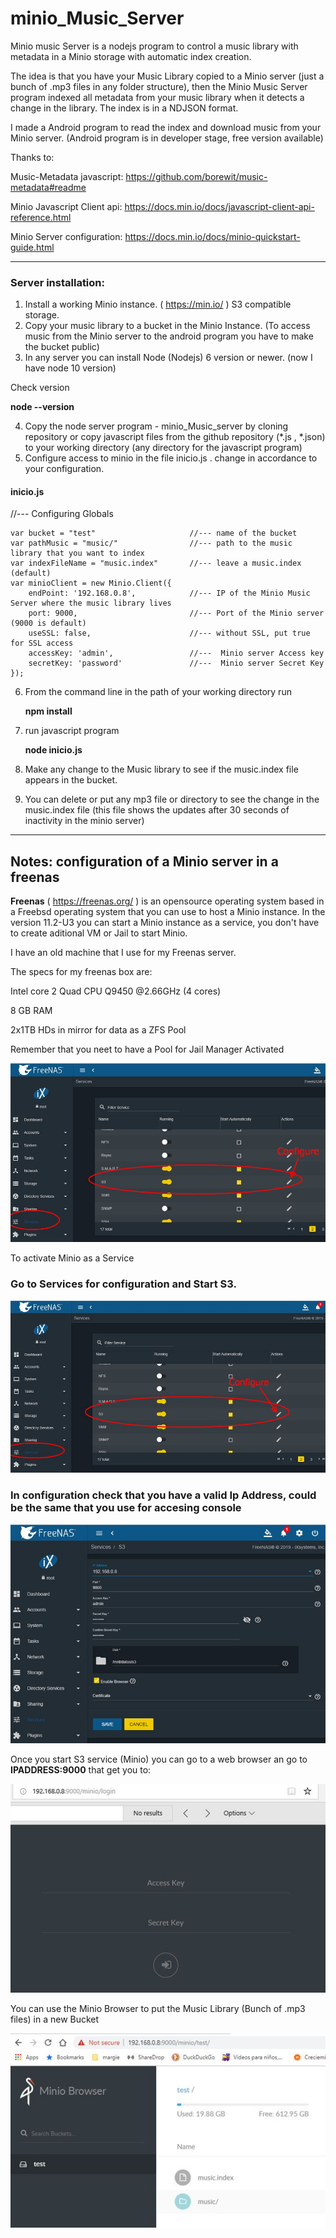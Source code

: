 # minio_Music_Server
Minio music Server is a nodejs program to control a music library with metadata in a Minio storage with automatic index creation.

The idea is that you have your Music Library copied to a Minio server (just a bunch of .mp3 files in any folder structure), then the Minio Music Server program indexed all metadata from your music library when it detects a change in the library. The index is in a NDJSON format.

I made a Android program to read the index and download music from your Minio server. (Android program is in developer stage, free version available)

Thanks to:

Music-Metadata javascript:  https://github.com/borewit/music-metadata#readme

Minio Javascript Client api: https://docs.min.io/docs/javascript-client-api-reference.html

Minio Server configuration: https://docs.min.io/docs/minio-quickstart-guide.html


----------------------
### Server installation:

1. Install a working Minio instance. ( https://min.io/ ) S3 compatible storage.
2. Copy your music library to a bucket in the Minio Instance. (To access music from the Minio server to the android program you have to make the bucket public)
3. In any server you can install Node (Nodejs) 6 version or newer. (now I have node 10 version)

Check version

  **node --version**

4. Copy the node server program - minio_Music_server by cloning repository or copy javascript files from the github repository (*.js , *.json) to your working directory (any directory for the javascript program)
5. Configure access to minio in the file inicio.js .  change in accordance to your configuration.

#### inicio.js
//--- Configuring Globals

    var bucket = "test"                     //--- name of the bucket
    var pathMusic = "music/"                //--- path to the music library that you want to index
    var indexFileName = "music.index"       //--- leave a music.index (default)
    var minioClient = new Minio.Client({
        endPoint: '192.168.0.8',            //--- IP of the Minio Music Server where the music library lives
        port: 9000,                         //--- Port of the Minio server (9000 is default)
        useSSL: false,                      //--- without SSL, put true for SSL access
        accessKey: 'admin',                 //---  Minio server Access key
        secretKey: 'password'               //---  Minio server Secret Key
    });
    
6. From the command line in the path of your working directory run

    **npm install**

7. run javascript program

    **node inicio.js**

8. Make any change to the Music library to see if the music.index file appears in the bucket.
9. You can delete or put any mp3 file or directory to see the change in the music.index file (this file shows the updates after 30 seconds of inactivity in the minio server)
----------------------

## Notes: configuration of a Minio server in a freenas

**Freenas**  ( https://freenas.org/ ) is an opensource operating system based in a Freebsd operating system that you can use to host a Minio instance. In the version 11.2-U3 you can start a Minio instance as a service, you don't have to create aditional VM or Jail to start Minio.

I have an old machine that I use for my Freenas server.

The specs for my freenas box are:

Intel core 2 Quad CPU Q9450 @2.66GHz (4 cores)

8 GB RAM

2x1TB HDs in mirror for data as a ZFS Pool



Remember that you neet to have a Pool for Jail Manager Activated

![alt text](./images/img1.jpg "Jail Manager")

To activate Minio as a Service

### Go to Services for configuration and Start S3.

![alt text](./images/img2.jpg "Jail Manager")

### In configuration check that you have a valid Ip Address, could be the same that you use for accesing console

![alt text](./images/img3.jpg "Jail Manager")

Once you start S3 service (Minio) you can go to a web browser an go to **IPADDRESS:9000** that get you to:

![alt text](./images/img4.jpg "Jail Manager")

You can use the Minio Browser to put the Music Library (Bunch of .mp3 files) in a new Bucket

![alt text](./images/img5.jpg "Jail Manager")

